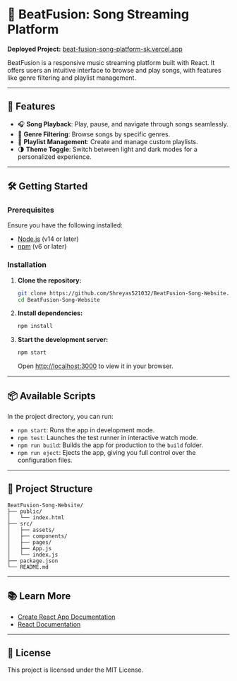 # 🎵 BeatFusion: Song Streaming Platform

**Deployed Project:** [beat-fusion-song-platform-sk.vercel.app](https://beat-fusion-song-platform-sk.vercel.app/)  

BeatFusion is a responsive music streaming platform built with React. It offers users an intuitive interface to browse and play songs, with features like genre filtering and playlist management.

---

## 🚀 Features

- 🎧 **Song Playback**: Play, pause, and navigate through songs seamlessly.
- 🎼 **Genre Filtering**: Browse songs by specific genres.
- 📂 **Playlist Management**: Create and manage custom playlists.
- 🌗 **Theme Toggle**: Switch between light and dark modes for a personalized experience.

---

## 🛠️ Getting Started

### Prerequisites

Ensure you have the following installed:

- [Node.js](https://nodejs.org/) (v14 or later)
- [npm](https://www.npmjs.com/) (v6 or later)

### Installation

1. **Clone the repository:**

   ```bash
   git clone https://github.com/Shreyas521032/BeatFusion-Song-Website.git
   cd BeatFusion-Song-Website
   ```

2. **Install dependencies:**

   ```bash
   npm install
   ```

3. **Start the development server:**

   ```bash
   npm start
   ```

   Open [http://localhost:3000](http://localhost:3000) to view it in your browser.

---

## 📦 Available Scripts

In the project directory, you can run:

- `npm start`: Runs the app in development mode.
- `npm test`: Launches the test runner in interactive watch mode.
- `npm run build`: Builds the app for production to the `build` folder.
- `npm run eject`: Ejects the app, giving you full control over the configuration files.

---

## 📁 Project Structure

```
BeatFusion-Song-Website/
├── public/
│   └── index.html
├── src/
│   ├── assets/
│   ├── components/
│   ├── pages/
│   ├── App.js
│   └── index.js
├── package.json
└── README.md
```

---


## 📚 Learn More

- [Create React App Documentation](https://facebook.github.io/create-react-app/docs/getting-started)
- [React Documentation](https://reactjs.org/)

---


## 📄 License

This project is licensed under the MIT License.
